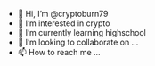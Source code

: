 - 👋 Hi, I’m @cryptoburn79
- 👀 I’m interested in crypto
- 🌱 I’m currently learning highschool
- 💞️ I’m looking to collaborate on ...
- 📫 How to reach me ...

<!---
cryptoburn79/cryptoburn79 is a ✨ special ✨ repository because its `README.md` (this file) appears on your GitHub profile.
You can click the Preview link to take a look at your changes.
--->
